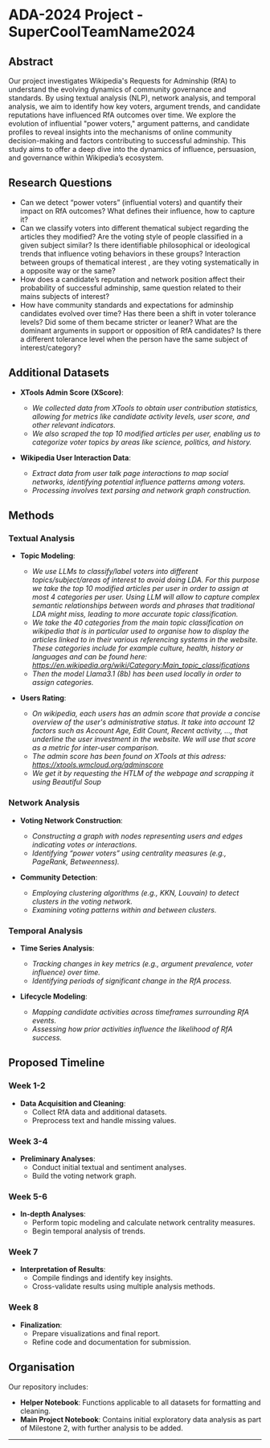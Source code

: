 # ADA-2024 Project - SuperCoolTeamName2024

## Abstract

Our project investigates Wikipedia's Requests for Adminship (RfA) to understand the evolving dynamics of community governance and standards. By using textual analysis (NLP), network analysis, and temporal analysis, we aim to identify how key voters, argument trends, and candidate reputations have influenced RfA outcomes over time. We explore the evolution of influential "power voters," argument patterns, and candidate profiles to reveal insights into the mechanisms of online community decision-making and factors contributing to successful adminship. This study aims to offer a deep dive into the dynamics of influence, persuasion, and governance within Wikipedia’s ecosystem.

## Research Questions

- Can we detect “power voters” (influential voters) and quantify their impact on RfA outcomes? What defines their influence, how to capture it?
- Can we classify voters into different thematical subject regarding the articles they modified? Are the voting style of people classified in a given subject similar? Is there identifiable philosophical or ideological trends that influence voting behaviors in these groups? Interaction between groups of thematical interest , are they voting systematically in a opposite way or the same? 
- How does a candidate’s reputation and network position affect their probability of successful adminship, same question related to their mains subjects of interest?
- How have community standards and expectations for adminship candidates evolved over time? Has there been a shift in voter tolerance levels? Did some of them became stricter or leaner? What are the dominant arguments in support or opposition of RfA candidates? Is there a different tolerance level when the person have the same subject of interest/category?
  



## Additional Datasets

- **XTools Admin Score (XScore)**:
  - *We collected data from XTools to obtain user contribution statistics, allowing for metrics like candidate activity levels, user score, and other relevant indicators.*
  - *We also scraped the top 10 modified articles per user, enabling us to categorize voter topics by areas like science, politics, and history.*

- **Wikipedia User Interaction Data**:
  - *Extract data from user talk page interactions to map social networks, identifying potential influence patterns among voters.*
  - *Processing involves text parsing and network graph construction.*

## Methods

### Textual Analysis

- **Topic Modeling**:
  - *We use LLMs to classify/label voters into different topics/subject/areas of interest to avoid doing LDA. For this purpose we take the top 10 modified articles per user in order to assign at most 4 categories per user. Using LLM will allow to capture complex semantic relationships between words and phrases that traditional LDA might miss, leading to more accurate topic classification.*
  - *We take the 40 categories from the main topic classification on wikipedia that is in particular used to organise how to display the articles linked to in their various referencing systems in the website. These categories include for example culture, health, history or languages and can be found here: https://en.wikipedia.org/wiki/Category:Main_topic_classifications*
  - *Then the model Llama3.1 (8b) has been used locally in order to assign categories.*
 
- **Users Rating**:
  - *On wikipedia, each users has an admin score that provide a concise overview of the user's administrative status. It take into account 12 factors such as Account Age, Edit Count, Recent activity, ..., that underline the user investment in the website. We will use that score as a metric for inter-user comparison.*
  - *The admin score has been found on XTools at this adress: https://xtools.wmcloud.org/adminscore*
  - *We get it by requesting the HTLM of the webpage and scrapping it using Beautiful Soup*
  
### Network Analysis

- **Voting Network Construction**:
  - *Constructing a graph with nodes representing users and edges indicating votes or interactions.*
  - *Identifying “power voters” using centrality measures (e.g., PageRank, Betweenness).*

- **Community Detection**:
  - *Employing clustering algorithms (e.g., KKN, Louvain) to detect clusters in the voting network.*
  - *Examining voting patterns within and between clusters.*

### Temporal Analysis

- **Time Series Analysis**:
  - *Tracking changes in key metrics (e.g., argument prevalence, voter influence) over time.*
  - *Identifying periods of significant change in the RfA process.*

- **Lifecycle Modeling**:
  - *Mapping candidate activities across timeframes surrounding RfA events.*
  - *Assessing how prior activities influence the likelihood of RfA success.*

## Proposed Timeline

### Week 1-2
- **Data Acquisition and Cleaning**:
  - Collect RfA data and additional datasets.
  - Preprocess text and handle missing values.

### Week 3-4
- **Preliminary Analyses**:
  - Conduct initial textual and sentiment analyses.
  - Build the voting network graph.

### Week 5-6
- **In-depth Analyses**:
  - Perform topic modeling and calculate network centrality measures.
  - Begin temporal analysis of trends.

### Week 7
- **Interpretation of Results**:
  - Compile findings and identify key insights.
  - Cross-validate results using multiple analysis methods.

### Week 8
- **Finalization**:
  - Prepare visualizations and final report.
  - Refine code and documentation for submission.

## Organisation

Our repository includes:
- **Helper Notebook**: Functions applicable to all datasets for formatting and cleaning.
- **Main Project Notebook**: Contains initial exploratory data analysis as part of Milestone 2, with further analysis to be added.

---

